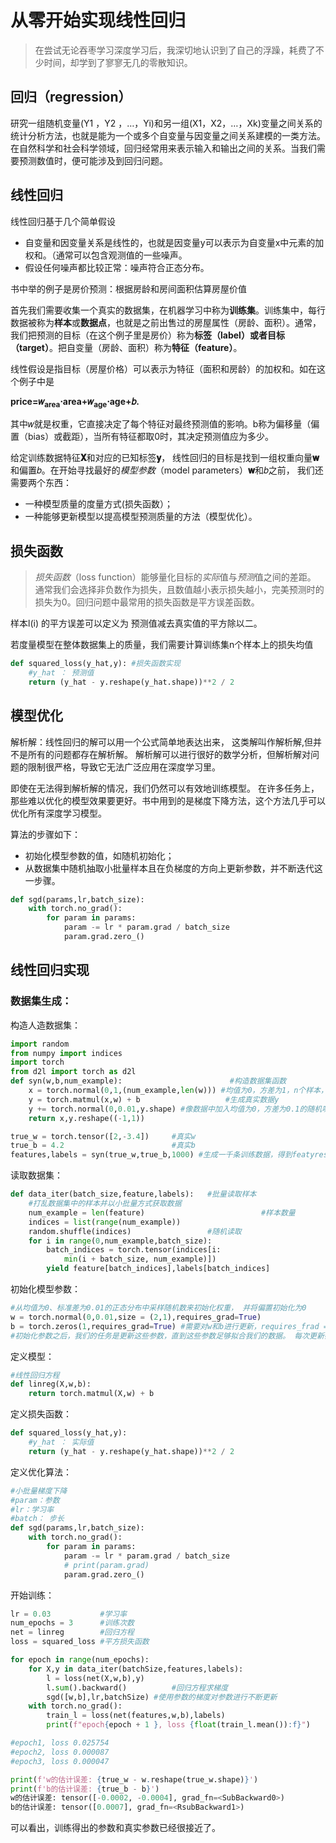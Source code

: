 # 从零开始实现线性回归

>在尝试无论吞枣学习深度学习后，我深切地认识到了自己的浮躁，耗费了不少时间，却学到了寥寥无几的零散知识。

## 回归（regression）

研究一组随机变量(Y1 ，Y2 ，…，Yi)和另一组(X1，X2，…，Xk)变量之间关系的统计分析方法，也就是能为一个或多个自变量与因变量之间关系建模的一类方法。 在自然科学和社会科学领域，回归经常用来表示输入和输出之间的关系。当我们需要预测数值时，便可能涉及到回归问题。

## 线性回归

线性回归基于几个简单假设

* 自变量和因变量关系是线性的，也就是因变量y可以表示为自变量x中元素的加权和。（通常可以包含观测值的一些噪声。
* 假设任何噪声都比较正常：噪声符合正态分布。

书中举的例子是房价预测：根据房龄和房间面积估算房屋价值

首先我们需要收集一个真实的数据集，在机器学习中称为**训练集**。训练集中，每行数据被称为**样本**或**数据点**，也就是之前出售过的房屋属性（房龄、面积）。通常，我们把预测的目标（在这个例子里是房价）称为**标签（label）**或者**目标（target）**。把自变量（房龄、面积）称为**特征（feature）**。

线性假设是指目标（房屋价格）可以表示为特征（面积和房龄）的加权和。如在这个例子中是

**price=𝑤<sub>area</sub>⋅area+𝑤<sub>age</sub>⋅age+𝑏.**

其中𝑤就是权重，它直接决定了每个特征对最终预测值的影响。b称为偏移量（偏置（bias）或截距），当所有特征都取0时，其决定预测值应为多少。

给定训练数据特征**𝐗**和对应的已知标签**𝐲**， 线性回归的目标是找到一组权重向量**𝐰**和偏置𝑏。在开始寻找最好的*模型参数*（model parameters）**𝐰**和𝑏之前， 我们还需要两个东西： 

* 一种模型质量的度量方式(损失函数）； 
* 一种能够更新模型以提高模型预测质量的方法（模型优化）。

## 损失函数

> *损失函数*（loss function）能够量化目标的*实际*值与*预测*值之间的差距。 通常我们会选择非负数作为损失，且数值越小表示损失越小，完美预测时的损失为0。回归问题中最常用的损失函数是平方误差函数。

样本l(i) 的平方误差可以定义为 预测值减去真实值的平方除以二。

若度量模型在整体数据集上的质量，我们需要计算训练集n个样本上的损失均值

```python
def squared_loss(y_hat,y): #损失函数实现
    #y_hat ： 预测值
    return (y_hat - y.reshape(y_hat.shape))**2 / 2
```

## 模型优化

解析解：线性回归的解可以用一个公式简单地表达出来， 这类解叫作解析解,但并不是所有的问题都存在解析解。 解析解可以进行很好的数学分析，但解析解对问题的限制很严格，导致它无法广泛应用在深度学习里。

即使在无法得到解析解的情况，我们仍然可以有效地训练模型。 在许多任务上，那些难以优化的模型效果要更好。书中用到的是梯度下降方法，这个方法几乎可以优化所有深度学习模型。

算法的步骤如下： 

* 初始化模型参数的值，如随机初始化；
* 从数据集中随机抽取小批量样本且在负梯度的方向上更新参数，并不断迭代这一步骤。

```python
def sgd(params,lr,batch_size):
    with torch.no_grad():
        for param in params:
            param -= lr * param.grad / batch_size
            param.grad.zero_()
```

## 线性回归实现

### 数据集生成：

构造人造数据集：

```python
import random
from numpy import indices
import torch
from d2l import torch as d2l
def syn(w,b,num_example):  						 #构造数据集函数
    x = torch.normal(0,1,(num_example,len(w))) #均值为0，方差为1，n个样本，w长度个列
    y = torch.matmul(x,w) + b					#生成真实数据y
    y += torch.normal(0,0.01,y.shape) #像数据中加入均值为0，方差为0.1的随机噪声
    return x,y.reshape((-1,1))

true_w = torch.tensor([2,-3.4]) 	#真实w
true_b = 4.2                    	#真实b
features,labels = syn(true_w,true_b,1000) #生成一千条训练数据，得到featyres，labels
```

读取数据集：

```python 
def data_iter(batch_size,feature,labels):   #批量读取样本
    #打乱数据集中的样本并以小批量方式获取数据
    num_example = len(feature)							#样本数量
    indices = list(range(num_example)) 			
    random.shuffle(indices)                 #随机读取
    for i in range(0,num_example,batch_size):
        batch_indices = torch.tensor(indices[i:
            min(i + batch_size, num_example)])
        yield feature[batch_indices],labels[batch_indices]

```

初始化模型参数：

```python
#从均值为0、标准差为0.01的正态分布中采样随机数来初始化权重， 并将偏置初始化为0
w = torch.normal(0,0.01,size = (2,1),requires_grad=True)
b = torch.zeros(1,requires_grad=True) #需要对w和b进行更新，requires_frad = True
#初始化参数之后，我们的任务是更新这些参数，直到这些参数足够拟合我们的数据。 每次更新都需要计算损失函数关于模型参数的梯度。 有了这个梯度，我们就可以向减小损失的方向更新每个参数。
```

定义模型：

```python 
#线性回归方程
def linreg(X,w,b):
    return torch.matmul(X,w) + b
```

定义损失函数：

```python
def squared_loss(y_hat,y):
    #y_hat ： 实际值
    return (y_hat - y.reshape(y_hat.shape))**2 / 2
```

定义优化算法：

```python 
#小批量梯度下降
#param：参数
#lr：学习率
#batch： 步长
def sgd(params,lr,batch_size):
    with torch.no_grad():
        for param in params:
            param -= lr * param.grad / batch_size
            # print(param.grad)
            param.grad.zero_()
```

开始训练：

```python
lr = 0.03           #学习率
num_epochs = 3      #训练次数
net = linreg        #回归方程
loss = squared_loss #平方损失函数

for epoch in range(num_epochs): 
    for X,y in data_iter(batchSize,features,labels):
        l = loss(net(X,w,b),y)  
        l.sum().backward() 			#回归方程求梯度
        sgd([w,b],lr,batchSize) #使用参数的梯度对参数进行不断更新
    with torch.no_grad():
        train_l = loss(net(features,w,b),labels)
        print(f"epoch{epoch + 1 }, loss {float(train_l.mean()):f}")

#epoch1, loss 0.025754
#epoch2, loss 0.000087
#epoch3, loss 0.000047
```

```python
print(f'w的估计误差: {true_w - w.reshape(true_w.shape)}')
print(f'b的估计误差: {true_b - b}')
w的估计误差: tensor([-0.0002, -0.0004], grad_fn=<SubBackward0>)
b的估计误差: tensor([0.0007], grad_fn=<RsubBackward1>)
```

可以看出，训练得出的参数和真实参数已经很接近了。

